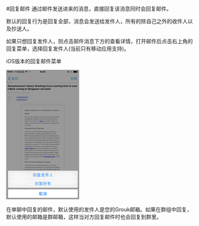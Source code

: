 #回复邮件
通过邮件发送进来的消息，直接回复该消息同时会回复邮件。

默认的回复行为是回复全部，消息会发送给发件人，所有的除自己之外的收件人以及抄送人。

如果只想回复发件人，则点击邮件消息下方的查看详情，打开邮件后点击右上角的回复菜单，选择回复发件人(当前只有移动应用支持)。

iOS版本的回复邮件菜单

![邮件回复](imgs/email-reply-ios-350.png)

在单聊中回复的邮件，默认使用的发件人是您的Grouk邮箱。如果在群组中回复，默认使用的邮箱是群邮箱，这样当对方回复邮件时也会回复到群里。
